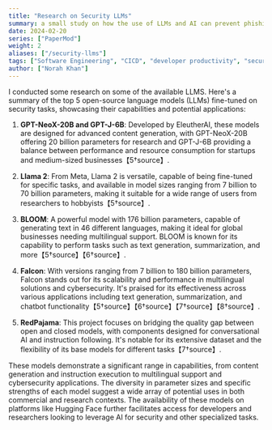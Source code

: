 ```yaml
---
title: "Research on Security LLMs"
summary: a small study on how the use of LLMs and AI can prevent phishing and other fradulent activities. 
date: 2024-02-20
series: ["PaperMod"]
weight: 2
aliases: ["/security-llms"]
tags: ["Software Engineering", "CICD", "developer productivity", "security", "AI"]
author: ["Norah Khan"]
---
```


 I conducted some research on some of the available LLMS. Here's a summary of the top 5 open-source language models (LLMs) fine-tuned on security tasks, showcasing their capabilities and potential applications:  

1. **GPT-NeoX-20B and GPT-J-6B**: Developed by EleutherAI, these models are designed for advanced content generation, with GPT-NeoX-20B offering 20 billion parameters for research and GPT-J-6B providing a balance between performance and resource consumption for startups and medium-sized businesses【5†source】.  

2. **Llama 2**: From Meta, Llama 2 is versatile, capable of being fine-tuned for specific tasks, and available in model sizes ranging from 7 billion to 70 billion parameters, making it suitable for a wide range of users from researchers to hobbyists【5†source】.  

3. **BLOOM**: A powerful model with 176 billion parameters, capable of generating text in 46 different languages, making it ideal for global businesses needing multilingual support. BLOOM is known for its capability to perform tasks such as text generation, summarization, and more【5†source】【6†source】.  

4. **Falcon**: With versions ranging from 7 billion to 180 billion parameters, Falcon stands out for its scalability and performance in multilingual solutions and cybersecurity. It's praised for its effectiveness across various applications including text generation, summarization, and chatbot functionality【5†source】【6†source】【7†source】【8†source】.  

5. **RedPajama**: This project focuses on bridging the quality gap between open and closed models, with components designed for conversational AI and instruction following. It's notable for its extensive dataset and the flexibility of its base models for different tasks【7†source】.  

These models demonstrate a significant range in capabilities, from content generation and instruction execution to multilingual support and cybersecurity applications. The diversity in parameter sizes and specific strengths of each model suggest a wide array of potential uses in both commercial and research contexts. The availability of these models on platforms like Hugging Face further facilitates access for developers and researchers looking to leverage AI for security and other specialized tasks.
